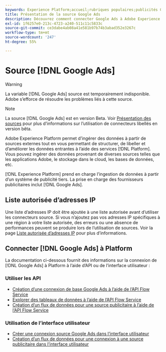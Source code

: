 ```yaml
---
keywords: Experience Platform;accueil;rubriques populaires;publicités Google;publicités Google
title: Présentation de la source Google Ads
description: Découvrez comment connecter Google Ads à Adobe Experience Platform à l’aide d’API ou de l’interface utilisateur.
exl-id: 1f6257e0-213c-4723-a240-511c11c5833c
source-git-commit: ce3dabe4ab08a41e581b97b74b3abad352e3267c
workflow-type: tm+mt
source-wordcount: '247'
ht-degree: 55%

---
```


# Source [!DNL Google Ads]

>[!WARNING]
>
>La variable [!DNL Google Ads] source est temporairement indisponible. Adobe s’efforce de résoudre les problèmes liés à cette source.

>[!NOTE]
>
>La source [!DNL Google Ads] est en version Beta. Voir [Présentation des sources](../../home.md#terms-and-conditions) pour plus d’informations sur l’utilisation de connecteurs libellés en version bêta.

Adobe Experience Platform permet d’ingérer des données à partir de sources externes tout en vous permettant de structurer, de libeller et d’améliorer les données entrantes à l’aide des services [!DNL Platform]. Vous pouvez ingérer des données provenant de diverses sources telles que les applications Adobe, le stockage dans le cloud, les bases de données, etc.

[!DNL Experience Platform] prend en charge l’ingestion de données à partir d’un système de publicité tiers. La prise en charge des fournisseurs publicitaires inclut [!DNL Google Ads].

## Liste autorisée d’adresses IP

Une liste d’adresses IP doit être ajoutée à une liste autorisée avant d’utiliser les connecteurs source. Si vous n’ajoutez pas vos adresses IP spécifiques à une région à votre liste autorisée, des erreurs ou une absence de performances peuvent se produire lors de l’utilisation de sources. Voir la page [Liste autorisée d’adresses IP](../../ip-address-allow-list.md) pour plus d’informations.

## Connecter [!DNL Google Ads] à Platform

La documentation ci-dessous fournit des informations sur la connexion de [!DNL Google Ads] à Platform à l’aide d’API ou de l’interface utilisateur :

### Utiliser les API

* [Création d’une connexion de base Google Ads à l’aide de l’API Flow Service](../../tutorials/api/create/advertising/ads.md)
* [Explorer des tableaux de données à l’aide de l’API Flow Service](../../tutorials/api/explore/tabular.md)
* [Création d’un flux de données pour une source publicitaire à l’aide de l’API Flow Service](../../tutorials/api/collect/advertising.md)

### Utilisation de l’interface utilisateur

* [Créer une connexion source Google Ads dans l’interface utilisateur](../../tutorials/ui/create/advertising/ads.md)
* [Création d’un flux de données pour une connexion à une source publicitaire dans l’interface utilisateur](../../tutorials/ui/dataflow/advertising.md)
